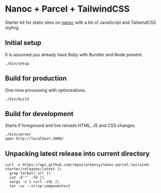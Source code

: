 # Nanoc + Parcel + TailwindCSS

Starter kit for static sites on [nanoc](https://nanoc.ws) with a bit of JavaScript and TailwindCSS styling.

## Initial setup

It is assumed you already have Ruby with Bundler and Node present.

```
./bin/setup
```

## Build for production

One-time processing with optimizations.

```
./bin/build
```

## Build for development

Starts if foreground and live reloads HTML, JS and CSS changes.

```
./bin/server
open http://localhost:3000/
```

## Unpacking latest release into current directory

```
curl -s https://api.github.com/repos/arkency/nanoc-parcel-tailwind-starter/releases/latest |\
  grep tarball_url |\
  cut -d'"' -f4 |\
  xargs -n 1 curl -sSL |\
  tar -xz --strip-components=1
```
